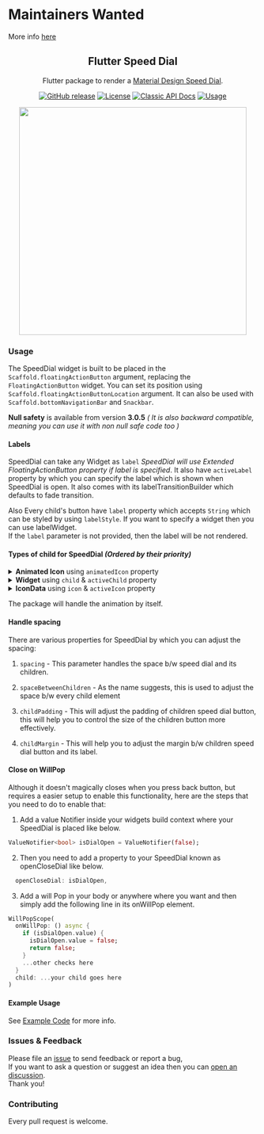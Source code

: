 # Maintainers Wanted
More info [here](https://github.com/darioielardi/flutter_speed_dial/issues/190)

<h2 align="center">Flutter Speed Dial</h1>

<p align="center">
Flutter package to render a <a href="https://material.io/design/components/buttons-floating-action-button.html#types-of-transitions">Material Design Speed Dial</a>.
</p>

<p align="center"><a href="https://github.com/darioielardi/flutter_speed_dial/releases"><img alt="GitHub release" src="https://img.shields.io/github/v/release/darioielardi/flutter_speed_dial"/></a> <a href="LICENSE"><img alt="License" src="https://img.shields.io/github/license/darioielardi/flutter_speed_dial?color=blue"/></a> <a href="https://pub.dev/documentation/flutter_speed_dial/latest/flutter_speed_dial/flutter_speed_dial-library.html"><img alt="Classic API Docs" src="https://img.shields.io/badge/Classic Docs-informational"/></a> <a href="#usage"><img alt="Usage" src="https://img.shields.io/badge/Usage-blue"/></a></p>

<p align="center">
<img src="https://user-images.githubusercontent.com/41370460/113670683-0de04700-96d3-11eb-8029-aeadf1797b60.gif" height="460">
</p>

### Usage

The SpeedDial widget is built to be placed in the `Scaffold.floatingActionButton` argument, replacing the `FloatingActionButton` widget.
You can set its position using `Scaffold.floatingActionButtonLocation` argument.
It can also be used with `Scaffold.bottomNavigationBar` and `Snackbar`.

**Null safety** is available from version **3.0.5** *( It is also backward compatible,  meaning you can use it with non null safe code too )*

#### Labels

SpeedDial can take any Widget as `label` *SpeedDial will use Extended FloatingActionButton property if label is specified*. It also have `activeLabel` property by which you can specify the label which is shown when SpeedDial is open. It also comes with its labelTransitionBuilder which defaults to fade transition.

Also Every child's button have `label` property which accepts `String` which can be styled by using `labelStyle`. If you want to specify a widget then you can use labelWidget.  
If the `label` parameter is not provided, then the label will be not rendered.

#### Types of child for SpeedDial *(Ordered by their priority)*
<details>
 <summary>
  <b>Animated Icon</b> using <code>animatedIcon</code> property
 </summary>
SpeedDial's AnimatedIcon has two specific parameters:

- `animatedIcon` takes an `AnimatedIconData` widget
- `animatedIconTheme` takes `IconThemeData`
</details>
<details>
 <summary>
  <b>Widget</b> using <code>child</code> & <code>activeChild</code> property
 </summary>
SpeedDial's Widget has two specific parameters:

- `child` takes a widget and is the default placeholder if dial is not open.
- `activeChild` takes a widget and is the child's Widget which is used when dial is open, not required.
</details>
<details>
 <summary>
  <b>IconData</b> using <code>icon</code> & <code>activeIcon</code> property
 </summary>
SpeedDial's IconData has three specific parameters:

- `icon` takes a `IconData` and is the default placeholder if dial is not open.
- `activeIcon` takes a `IconData` and is the child's IconData which is used when dial is open, not required.
- `iconTheme` takes its `IconThemeData` which includes color and size.
</details>

The package will handle the animation by itself.

#### Handle spacing

There are various properties for SpeedDial by which you can adjust the spacing:

1. `spacing` - This parameter handles the space b/w speed dial and its children.  

2. `spaceBetweenChildren` - As the name suggests, this is used to adjust the space b/w every child element  

3. `childPadding` - This will adjust the padding of children speed dial button, this will help you to control the size of the children button more effectively.  

4. `childMargin` - This will help you to adjust the margin b/w children speed dial button and its label.  

#### Close on WillPop

Although it doesn't magically closes when you press back button, but requires a easier setup to enable this functionality, here are the steps that you need to do to enable that:

1. Add a value Notifier inside your widgets build context where your SpeedDial is placed like below.
```dart
ValueNotifier<bool> isDialOpen = ValueNotifier(false);
```
2. Then you need to add a property to your SpeedDial known as openCloseDial like below.
```dart
  openCloseDial: isDialOpen,
```
3. Add a will Pop in your body or anywhere where you want and then simply add the following line in its onWillPop element.
```dart
WillPopScope(
  onWillPop: () async {
    if (isDialOpen.value) {
      isDialOpen.value = false;
      return false;
    }
    ...other checks here
  }
  child: ...your child goes here
)
```

#### Example Usage

See [Example Code](example/lib/main.dart) for more info.

### Issues & Feedback

Please file an [issue](https://github.com/darioielardi/flutter_speed_dial/issues) to send feedback or report a bug,  
If you want to ask a question or suggest an idea then you can [open an discussion](https://github.com/darioielardi/flutter_speed_dial/discussions).  
Thank you!

### Contributing

Every pull request is welcome.
